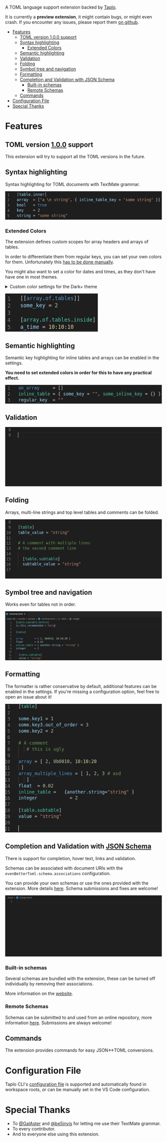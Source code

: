 

A TOML language support extension backed by [Taplo](https://taplo.tamasfe.dev).

It is currently a **preview extension**, it might contain bugs, or might even crash. If you encounter any issues, please report them [on github](https://github.com/tamasfe/taplo/issues).

- [Features](#features)
  - [TOML version 1.0.0 support](#toml-version-100-support)
  - [Syntax highlighting](#syntax-highlighting)
    - [Extended Colors](#extended-colors)
  - [Semantic highlighting](#semantic-highlighting)
  - [Validation](#validation)
  - [Folding](#folding)
  - [Symbol tree and navigation](#symbol-tree-and-navigation)
  - [Formatting](#formatting)
  - [Completion and Validation with JSON Schema](#completion-and-validation-with-json-schema)
    - [Built-in schemas](#built-in-schemas)
    - [Remote Schemas](#remote-schemas)
  - [Commands](#commands)
- [Configuration File](#configuration-file)
- [Special Thanks](#special-thanks)

# Features

## TOML version [1.0.0](https://toml.io/en/v1.0.0) support

This extension will try to support all the TOML versions in the future.

## Syntax highlighting

Syntax highlighting for TOML documents with TextMate grammar.

![Syntax Highlighting](images/highlight.png)

### Extended Colors

The extension defines custom scopes for array headers and arrays of tables.

In order to differentiate them from regular keys, you can set your own colors for them. Unfortunately this [has to be done manually](https://github.com/Microsoft/vscode/issues/32813).

You might also want to set a color for dates and times, as they don't have have one in most themes.

<details>
<summary>Custom color settings for the Dark+ theme</summary>

```json
{
  "editor.tokenColorCustomizations": {
      "textMateRules": [
          {
              "scope": "variable.key.table",
              "settings": {
                  "foreground": "#4EC9B0",
              },
          },
          {
              "scope": "variable.key.array",
              "settings": {
                  "foreground": "#569CD6",
              }
          },
          {
              "scope": "constant.other.time",
              "settings": {
                  "foreground": "#DCDCAA",
              }
          }
      ]
  },
}
```
</details>

![Extended Color Highlighting](images/extended_colors.png)

## Semantic highlighting

Semantic key highlighting for inline tables and arrays can be enabled in the settings.

**You need to set extended colors in order for this to have any practical effect.**

![Semantic Highlighting](images/semantic_colors.png)

## Validation

![Validation](images/validation.gif)

## Folding

Arrays, multi-line strings and top level tables and comments can be folded.

![Folding](images/folding.gif)

## Symbol tree and navigation

Works even for tables not in order.

![Symbols](images/symbols.gif)

## Formatting

The formatter is rather conservative by default, additional features can be enabled in the settings. If you're missing a configuration option, feel free to open an issue about it!

![Formatting](images/formatting.gif)

## Completion and Validation with [JSON Schema](https://json-schema.org/)

There is support for completion, hover text, links and validation.

Schemas can be associated with document URIs with the `evenBetterToml.schema.associations` configuration.

You can provide your own schemas or use the ones provided with the extension. More details [here](https://taplo.tamasfe.dev/configuration/#schemas). Schema submissions and fixes are welcome!

![Schema](images/schema.gif)

### Built-in schemas

Several schemas are bundled with the extension, these can be turned off individually by removing their associations.

More information on the [website](https://taplo.tamasfe.dev/configuration/#official-schemas).

### Remote Schemas

Schemas can be submitted to and used from an online repository, more information [here](https://taplo.tamasfe.dev/configuration/#schema-repository). Submissions are always welcome!

## Commands

The extension provides commands for easy JSON<->TOML conversions.

# Configuration File

Taplo CLI's [configuration file](https://taplo.tamasfe.dev/configuration/#configuration-file) is supported and automatically found in workspace roots, or can be manually set in the VS Code configuration.

# Special Thanks

- To [@GalAster](https://github.com/GalAster) and [@be5invis](https://github.com/be5invis) for letting me use their TextMate grammar.
- To every contributor.
- And to everyone else using this extension.
